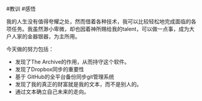 #教训 #感悟

我的人生没有值得夸耀之处，然而借着各种技术，我可以比较轻松地完成面临的各项任务。我虽然渺小卑微，却也因着神所赐给我的talent，可以做一点事，成为大户人家的金器银器，为主所用。

今天做的努力包括：

- 发现了The Archive的作用，从而持守这个软件。
- 发现了Dropbox同步的重要性
- 基于 GitHub的全平台备份同步git管理系统
- 发现了我的真正的财富就是我的文本，而不是别人的。
- 通过文本确立自己未来的走向。

